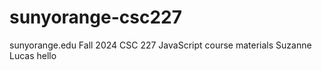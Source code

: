 # sunyorange-csc227
sunyorange.edu Fall 2024 CSC 227 JavaScript course materials
Suzanne Lucas
hello
